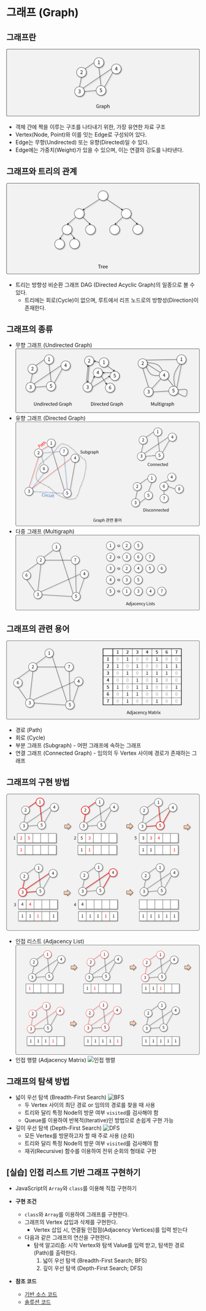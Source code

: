 # 그래프 (Graph)

## 그래프란

![그래프](img/1.png)

- 객체 간에 짝을 이루는 구조를 나타내기 위한, 가장 유연한 자료 구조
- Vertex(Node, Point)와 이를 잇는 Edge로 구성되어 있다.
- Edge는 무향(Undirected) 또는 유향(Directed)일 수 있다.
- Edge에는 가중치(Weight)가 있을 수 있으며, 이는 연결의 강도를 나타낸다.

## 그래프와 트리의 관계

![트리](img/2.png)

- 트리는 방향성 비순환 그래프 DAG (Directed Acyclic Graph)의 일종으로 볼 수 있다.
  - 트리에는 회로(Cycle)이 없으며, 루트에서 리프 노드로의 방향성(Direction)이 존재한다.

## 그래프의 종류

- 무향 그래프 (Undirected Graph)
![무향 그래프](img/3.png)
- 유향 그래프 (Directed Graph)
![유향 그래프](img/4.png)
- 다중 그래프 (Multigraph)
![다중 그래프](img/5.png)

## 그래프의 관련 용어

![그래프의 부분 구조](img/6.png)

- 경로 (Path)
- 회로 (Cycle)
- 부분 그래프 (Subgraph) - 어떤 그래프에 속하는 그래프
- 연결 그래프 (Connected Graph) - 임의의 두 Vertex 사이에 경로가 존재하는 그래프

## 그래프의 구현 방법

![그래프의 구현](img/7.png)

- 인접 리스트 (Adjacency List)
![인접 리스트](img/8.png)
- 인접 행렬 (Adjacency Matrix)
![인접 행렬](img/9.png)

## 그래프의 탐색 방법

- 넓이 우선 탐색 (Breadth-First Search)
![BFS](img/10.png)
  - 두 Vertex 사이의 최단 경로 or 임의의 경로를 찾을 때 사용
  - 트리와 달리 특정 Node의 방문 여부 `visited`를 검사해야 함
  - Queue를 이용하여 반복적(Iterative)인 방법으로 손쉽게 구현 가능
- 깊이 우선 탐색 (Depth-First Search)
![DFS](img/11.png)
  - 모든 Vertex를 방문하고자 할 때 주로 사용 (순회)
  - 트리와 달리 특정 Node의 방문 여부 `visited`를 검사해야 함
  - 재귀(Recursive) 함수를 이용하여 전위 순회의 형태로 구현

## [실습] 인접 리스트 기반 그래프 구현하기

- JavaScript의 `Array`와 `class`를 이용해 직접 구현하기
- **구현 조건**
  - `class`와 `Array`를 이용하여 그래프를 구현한다.
  - 그래프의 Vertex 삽입과 삭제를 구현한다.
    - Vertex 삽입 시, 연결될 인접점(Adjacency Vertices)를 입력 받는다
  - 다음과 같은 그래프의 연산을 구현한다.
    - 탐색 알고리즘: 시작 Vertex와 탐색 Value를 입력 받고, 탐색한 경로(Path)를 출력한다.
      1. 넓이 우선 탐색 (Breadth-First Search; BFS)
      1. 깊이 우선 탐색 (Depth-First Search; DFS)

- **참조 코드**
  - [기반 소스 코드](src/before.js)
  - [솔루션 코드](src/after.js)
